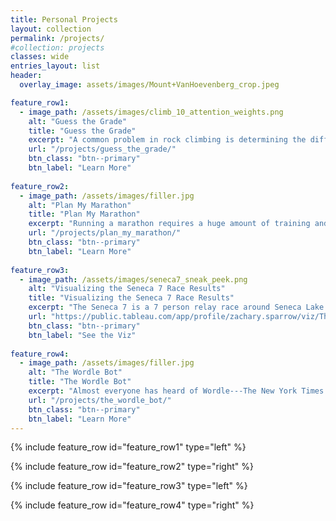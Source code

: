 ```yaml
---
title: Personal Projects
layout: collection
permalink: /projects/
#collection: projects
classes: wide
entries_layout: list
header: 
  overlay_image: assets/images/Mount+VanHoevenberg_crop.jpeg

feature_row1: 
  - image_path: /assets/images/climb_10_attention_weights.png 
    alt: "Guess the Grade" 
    title: "Guess the Grade" 
    excerpt: "A common problem in rock climbing is determining the difficulty of a climb. This question is particularly relevant for climbs set on system boards, which are short training walls with a standardized set of hand/foot holds. Climbs on these boards are often set by members of the climbing community, who also (somewhat unreliably) determine the difficulty of the climb. That begs the question---can an AI be trained to estimate system board climb difficulty?" 
    url: "/projects/guess_the_grade/" 
    btn_class: "btn--primary" 
    btn_label: "Learn More" 
 
feature_row2: 
  - image_path: /assets/images/filler.jpg 
    alt: "Plan My Marathon" 
    title: "Plan My Marathon" 
    excerpt: "Running a marathon requires a huge amount of training and dedication. Committing to a training plan can be difficult, especially when life's other commitments get in the way. What should you do when you have to skip a scheduled run because of prior committments, or because the weather is awful? For the recreational runner without access to a coach, it's hard to determine how to best adjust your training plan. So, let the Plan My Marathon AI do it for you!" 
    url: "/projects/plan_my_marathon/" 
    btn_class: "btn--primary" 
    btn_label: "Learn More" 
 
feature_row3: 
  - image_path: /assets/images/seneca7_sneak_peek.png 
    alt: "Visualizing the Seneca 7 Race Results" 
    title: "Visualizing the Seneca 7 Race Results" 
    excerpt: "The Seneca 7 is a 7 person relay race around Seneca Lake covering a distance of (approximately) 77.7 miles. Each team member runs three legs throughout the day as the rest of the team leapfrogs their way up the course (hopefully ariving at the exchange point in time to switch runners). Using Tableau, I visualized the results of the past several years of this chaotic race." 
    url: "https://public.tableau.com/app/profile/zachary.sparrow/viz/TheSeneca7/TheSeneca7" 
    btn_class: "btn--primary" 
    btn_label: "See the Viz" 
 
feature_row4: 
  - image_path: /assets/images/filler.jpg 
    alt: "The Wordle Bot" 
    title: "The Wordle Bot" 
    excerpt: "Almost everyone has heard of Wordle---The New York Times' daily word guessing game. This web app flips the game on its head. Instead of guessing the hidden word yourself, you get to determine the hidden word. Watch as The Wordle Bot finds your hidden word in six tries or less (or your money back) using an information theory-based algorithm! As a bonus, this algorithm can be used to determine some of the best (and worst) first word guesses." 
    url: "/projects/the_wordle_bot/" 
    btn_class: "btn--primary" 
    btn_label: "Learn More"
---
```


{% include feature_row id="feature_row1" type="left" %}

{% include feature_row id="feature_row2" type="right" %}

{% include feature_row id="feature_row3" type="left" %}

{% include feature_row id="feature_row4" type="right" %}


